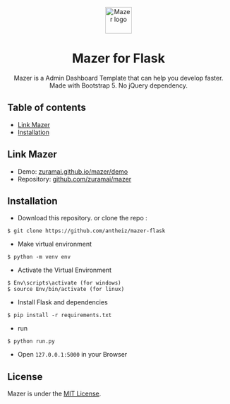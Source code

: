 <p align="center">
  <a href="https://github.com/zuramai/mazer">
    <img src="https://github.com/irsyadulibad/mazer-codeigniter/blob/master/public/assets/images/logo/logo.png?raw=true" alt="Mazer logo" height="60">
  </a>
</p>

<h1 align="center">Mazer for Flask</h1>

<p align="center">
  Mazer is a Admin Dashboard Template that can help you develop faster. Made with Bootstrap 5. No jQuery dependency.
</p>

## Table of contents

- [Link Mazer](#link-mazer)
- [Installation](#installation)

## Link Mazer
- Demo: [zuramai.github.io/mazer/demo](https://zuramai.github.io/mazer/demo)
- Repository: [github.com/zuramai/mazer](https://github.com/zuramai/mazer)

## Installation
- Download this repository.
or clone the repo :
```
$ git clone https://github.com/antheiz/mazer-flask
```
- Make virtual environment
```
$ python -m venv env
```
- Activate the Virtual Environment
```
$ Env\scripts\activate (for windows)
$ source Env/bin/activate (for linux)
```

- Install Flask and dependencies
```
$ pip install -r requirements.txt
```
- run 
```
$ python run.py
```
- Open `127.0.0.1:5000` in your Browser

## License

Mazer is under the [MIT License](LICENSE).
